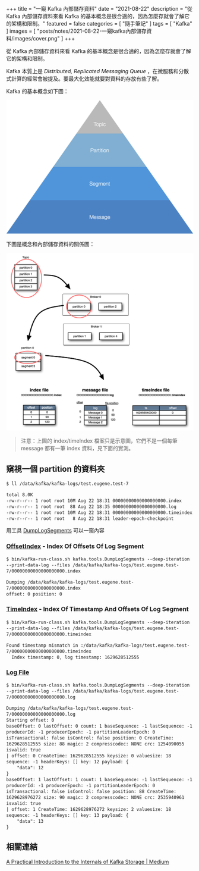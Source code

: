 +++
title = "一窺 Kafka 內部儲存資料"
date = "2021-08-22"
description = "從 Kafka 內部儲存資料來看 Kafka 的基本概念是很合適的，因為怎麼存就會了解它的架構和限制。"
featured = false
categories = [
  "隨手筆記"
]
tags = [
  "Kafka"
]
images = [
  "posts/notes/2021-08-22-一窺kafka內部儲存資料/images/cover.png"
]
+++


從 Kafka 內部儲存資料來看 Kafka 的基本概念是很合適的，因為怎麼存就會了解它的架構和限制。

<!--more-->

Kafka 本質上是 *Distributed, Replicated Messaging Queue* ，在微服務和分散式計算的經常會被提及。要最大化效能就要對資料的存放有些了解。

Kafka 的基本概念如下圖：

![IMAGE](images/cover.png)

下圖是概念和內部儲存資料的關係圖：

![IMAGE](images/look-deeper.jpg)

> 注意：上圖的 index/timeIndex 檔案只是示意圖，它們不是一個每筆 message 都有一筆 index 資料，見下面的實測。 

## 窺視一個 partition 的資料夾

```shell
$ ll /data/kafka/kafka-logs/test.eugene.test-7
```

```
total 8.0K
-rw-r--r-- 1 root root 10M Aug 22 18:31 00000000000000000000.index
-rw-r--r-- 1 root root  88 Aug 22 18:35 00000000000000000000.log
-rw-r--r-- 1 root root 10M Aug 22 18:31 00000000000000000000.timeindex
-rw-r--r-- 1 root root   8 Aug 22 18:31 leader-epoch-checkpoint
```

用工具 [DumpLogSegments](https://jaceklaskowski.gitbooks.io/apache-kafka/content/kafka-tools-DumpLogSegments.html) 可以一窺內容

### [OffsetIndex](https://jaceklaskowski.gitbooks.io/apache-kafka/content/kafka-log-OffsetIndex.html) - Index Of Offsets Of Log Segment
```shell
$ bin/kafka-run-class.sh kafka.tools.DumpLogSegments --deep-iteration --print-data-log --files /data/kafka/kafka-logs/test.eugene.test-7/00000000000000000000.index
```
```
Dumping /data/kafka/kafka-logs/test.eugene.test-7/00000000000000000000.index
offset: 0 position: 0
```

### [TimeIndex](https://jaceklaskowski.gitbooks.io/apache-kafka/content/kafka-log-TimeIndex.html) - Index Of Timestamp And Offsets Of Log Segment

```shell
$ bin/kafka-run-class.sh kafka.tools.DumpLogSegments --deep-iteration --print-data-log --files /data/kafka/kafka-logs/test.eugene.test-7/00000000000000000000.timeindex
```

```
Found timestamp mismatch in :/data/kafka/kafka-logs/test.eugene.test-7/00000000000000000000.timeindex
  Index timestamp: 0, log timestamp: 1629628512555
```

### [Log File](https://jaceklaskowski.gitbooks.io/apache-kafka/content/kafka-log-Log.html)

```shell
$ bin/kafka-run-class.sh kafka.tools.DumpLogSegments --deep-iteration --print-data-log --files /data/kafka/kafka-logs/test.eugene.test-7/00000000000000000000.log
```
```
Dumping /data/kafka/kafka-logs/test.eugene.test-7/00000000000000000000.log
Starting offset: 0
baseOffset: 0 lastOffset: 0 count: 1 baseSequence: -1 lastSequence: -1 producerId: -1 producerEpoch: -1 partitionLeaderEpoch: 0 isTransactional: false isControl: false position: 0 CreateTime: 1629628512555 size: 88 magic: 2 compresscodec: NONE crc: 1254090055 isvalid: true
| offset: 0 CreateTime: 1629628512555 keysize: 0 valuesize: 18 sequence: -1 headerKeys: [] key: 12 payload: {
    "data": 12
}
baseOffset: 1 lastOffset: 1 count: 1 baseSequence: -1 lastSequence: -1 producerId: -1 producerEpoch: -1 partitionLeaderEpoch: 0 isTransactional: false isControl: false position: 88 CreateTime: 1629628976272 size: 90 magic: 2 compresscodec: NONE crc: 2535940961 isvalid: true
| offset: 1 CreateTime: 1629628976272 keysize: 2 valuesize: 18 sequence: -1 headerKeys: [] key: 13 payload: {
    "data": 13
}
```


## 相關連結
[A Practical Introduction to the Internals of Kafka Storage | Medium](https://medium.com/@durgaswaroop/a-practical-introduction-to-kafka-storage-internals-d5b544f6925f)
